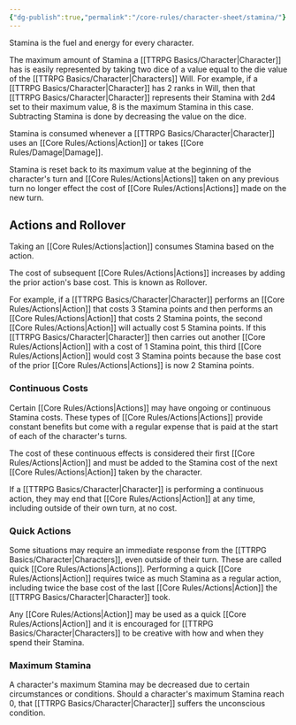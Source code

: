 ```yaml
---
{"dg-publish":true,"permalink":"/core-rules/character-sheet/stamina/"}
---
```


Stamina is the fuel and energy for every character. 

The maximum amount of Stamina a [[TTRPG Basics/Character\|Character]] has is easily represented by taking two dice of a value equal to the die value of the [[TTRPG Basics/Character\|Characters]] Will. 
For example, if a [[TTRPG Basics/Character\|Character]] has 2 ranks in Will, then that [[TTRPG Basics/Character\|Character]] represents their Stamina with 2d4 set to their maximum value, 8 is the maximum Stamina in this case. Subtracting Stamina is done by decreasing the value on the dice.

Stamina is consumed whenever a [[TTRPG Basics/Character\|Character]] uses an [[Core Rules/Actions\|Action]] or takes [[Core Rules/Damage\|Damage]].

Stamina is reset back to its maximum value at the beginning of the character's turn and [[Core Rules/Actions\|Actions]] taken on any previous turn no longer effect the cost of [[Core Rules/Actions\|Actions]] made on the new turn.

## Actions and Rollover
Taking an [[Core Rules/Actions\|action]] consumes Stamina based on the action. 

The cost of subsequent [[Core Rules/Actions\|Actions]] increases by adding the prior action's base cost. This is known as Rollover.

For example, if a [[TTRPG Basics/Character\|Character]] performs an [[Core Rules/Actions\|Action]] that costs 3 Stamina points and then performs an [[Core Rules/Actions\|Action]] that costs 2 Stamina points, the second [[Core Rules/Actions\|Action]] will actually cost 5 Stamina points. 
If this [[TTRPG Basics/Character\|Character]] then carries out another [[Core Rules/Actions\|Action]] with a cost of 1 Stamina point, this third [[Core Rules/Actions\|Action]] would cost 3 Stamina points because the base cost of the prior [[Core Rules/Actions\|Actions]] is now 2 Stamina points.

### Continuous Costs
Certain [[Core Rules/Actions\|Actions]] may have ongoing or continuous Stamina costs. These types of [[Core Rules/Actions\|Actions]] provide constant benefits but come with a regular expense that is paid at the start of each of the character's turns.

The cost of these continuous effects is considered their first [[Core Rules/Actions\|Action]] and must be added to the Stamina cost of the next [[Core Rules/Actions\|Action]] taken by the character.

If a [[TTRPG Basics/Character\|Character]] is performing a continuous action, they may end that [[Core Rules/Actions\|Action]] at any time, including outside of their own turn, at no cost.

### Quick Actions
Some situations may require an immediate response from the [[TTRPG Basics/Character\|Characters]], even outside of their turn. These are called quick [[Core Rules/Actions\|Actions]]. Performing a quick [[Core Rules/Actions\|Action]] requires twice as much Stamina as a regular action, including twice the base cost of the last [[Core Rules/Actions\|Action]] the [[TTRPG Basics/Character\|Character]] took.

Any [[Core Rules/Actions\|Action]] may be used as a quick [[Core Rules/Actions\|Action]] and it is encouraged for [[TTRPG Basics/Character\|Characters]] to be creative with how and when they spend their Stamina.

### Maximum Stamina
A character's maximum Stamina may be decreased due to certain circumstances or conditions. Should a character's maximum Stamina reach 0, that [[TTRPG Basics/Character\|Character]] suffers the unconscious condition.
